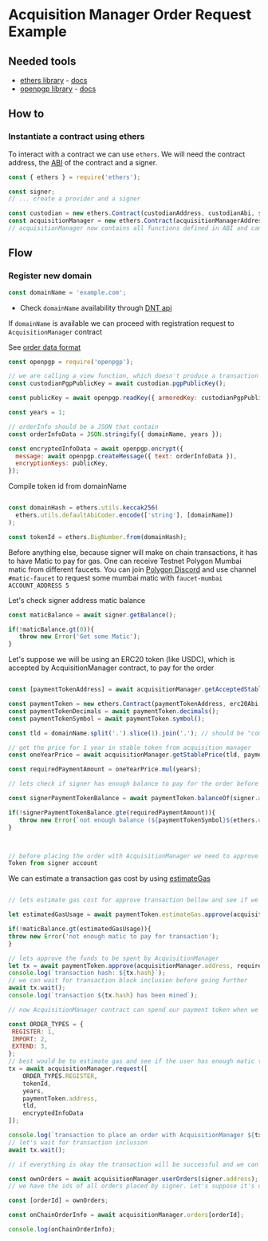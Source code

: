 # Acquisition Manager Order Request Example

## Needed tools

- [ethers library](https://www.npmjs.com/package/ethers) - [docs](https://docs.ethers.io/v5/)
- [openpgp library](https://www.npmjs.com/package/openpgp) - [docs](https://docs.openpgpjs.org/)

## How to

### Instantiate a contract using ethers

To interact with a contract we can use `ethers`. We will need the contract address, the [ABI](https://docs.soliditylang.org/en/latest/abi-spec.html) of the contract and a signer.

```javascript
const { ethers } = require('ethers');

const signer;
// ... create a provider and a signer

const custodian = new ethers.Contract(custodianAddress, custodianAbi, signerOrProvider); // as we will only use custodian for reading data we do not need a signer
const acquisitionManager = new ethers.Contract(acquisitionManagerAddress, acquisitionManagerAbi, signer);
// acquisitionManager now contains all functions defined in ABI and can be used to interact with the contract. All on chain interactions will be signed by signer 
```

## Flow

### Register new domain

```javascript
const domainName = 'example.com';
```

- Check `domainName` availability through [DNT api](https://dntapi.com/_api-docs/#/DomainSearch/domainSearchSingle)

If `domainName` is available we can proceed with registration request to `AcquisitionManager` contract

See [order data format](./order-data-format.md)
```javascript
const openpgp = require('openpgp');

// we are calling a view function, which doesn't produce a transaction
const custodianPgpPublicKey = await custodian.pgpPublicKey();

const publicKey = await openpgp.readKey({ armoredKey: custodianPgpPublicKey });

const years = 1;

// orderInfo should be a JSON that contain
const orderInfoData = JSON.stringify({ domainName, years });

const encryptedInfoData = await openpgp.encrypt({
  message: await openpgp.createMessage({ text: orderInfoData }),
  encryptionKeys: publicKey,
});

```

Compile token id from domainName

```javascript

const domainHash = ethers.utils.keccak256(
  ethers.utils.defaultAbiCoder.encode(['string'], [domainName])
);

const tokenId = ethers.BigNumber.from(domainHash);

```

Before anything else, because signer will make on chain transactions, it has to have Matic to pay for gas.
One can receive Testnet Polygon Mumbai matic from different faucets. You can join [Polygon Discord](https://discord.gg/PerUYsnDtV) and use channel `#matic-faucet` to request some mumbai matic with `faucet-mumbai ACCOUNT_ADDRESS 5`

Let's check signer address matic balance

```javascript
const maticBalance = await signer.getBalance();

if(!maticBalance.gt(0)){
   throw new Error('Get some Matic');
}
```

Let's suppose we will be using an ERC20 token (like USDC),
which is accepted by AcquisitionManager contract, to pay for the order

```javascript

const [paymentTokenAddress] = await acquisitionManager.getAcceptedStableTokens();

const paymentToken = new ethers.Contract(paymentTokenAddress, erc20Abi, signer);
const paymentTokenDecimals = await paymentToken.decimals();
const paymentTokenSymbol = await paymentToken.symbol();

const tld = domainName.split('.').slice(1).join('.'); // should be "com" for "example.com"

// get the price for 1 year in stable token from acquisition manager
const oneYearPrice = await acquisitionManager.getStablePrice(tld, paymentToken.address);

const requiredPaymentAmount = oneYearPrice.mul(years);

// lets check if signer has enough balance to pay for the order before placing it with AcquisitionManager

const signerPaymentTokenBalance = await paymentToken.balanceOf(signer.address);

if(!signerPaymentTokenBalance.gte(requiredPaymentAmount)){
   throw new Error(`not enough balance (${paymentTokenSymbol}${ethers.utils.formatUnits(signerPaymentTokenBalance, paymentTokenDecimals)} ${paymentTokenSymbol}) to pay for this order (${paymentTokenSymbol}${ethers.utils.formatUnits(requiredPaymentAmount, paymentTokenDecimals)})`);
}



// before placing the order with AcquisitionManager we need to approve AcquisitionManager to spend requiredPaymentAmount of payment
Token from signer account

```

We can estimate a transaction gas cost by using [estimateGas](https://docs.ethers.io/v5/api/contract/contract/#contract-estimateGas)

```javascript

// lets estimate gas cost for approve transaction bellow and see if we have enough matic to pay for it

let estimatedGasUsage = await paymentToken.estimateGas.approve(acquisitionManager.address, requiredPaymentAmount);

if(!maticBalance.gt(estimatedGasUsage)){
throw new Error('not enough matic to pay for transaction');
}

```

```javascript
// lets approve the funds to be spent by AcquisitionManager
let tx = await paymentToken.approve(acquisitionManager.address, requiredPaymentAmount);
console.log(`transaction hash: ${tx.hash}`);
// we can wait for transaction block inclusion before going further
await tx.wait();
console.log(`transaction ${tx.hash} has been mined`);

// now AcquisitionManager contract can spend our payment token when we place the order

const ORDER_TYPES = {
 REGISTER: 1,
 IMPORT: 2,
 EXTEND: 3,
};
// best would be to estimate gas and see if the user has enough matic to pay for this transaction, as we did for payment token approval
tx = await acquisitionManager.request([
    ORDER_TYPES.REGISTER,
    tokenId,
    years,
    paymentToken.address,
    tld,
    encryptedInfoData
]);

console.log(`transaction to place an order with AcquisitionManager ${tx.hash}`);
// let's wait for transaction inclusion
await tx.wait();

// if everything is okay the transaction will be successful and we can see it under the list of orders saved in AcquisitionManager

const ownOrders = await acquisitionManager.userOrders(signer.address);
// we have the ids of all orders placed by signer. Let's suppose it's only one

const [orderId] = ownOrders;

const onChainOrderInfo = await acquisitionManager.orders[orderId];

console.log(onChainOrderInfo);

```
